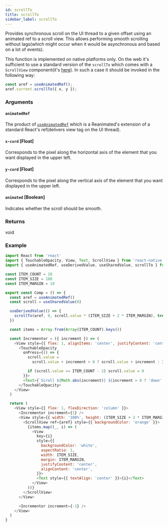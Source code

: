 ```yaml
---
id: scrollTo
title: scrollTo
sidebar_label: scrollTo
---
```


Provides synchronous scroll on the UI thread to a given offset using an animated ref to a scroll view. This allows performing smooth scrolling without lags(which might occur when it would be asynchronous and based on a lot of events).

This function is implemented on native platforms only. On the web it's sufficient to use a standard version of the `scrollTo` which comes with a `ScrollView` component(it's [here](https://github.com/facebook/react-native/blob/aebccd3f923c920bd85fb9e5fbdd2a8a75d3ad3d/Libraries/Components/ScrollView/ScrollView.js#L834)). In such a case it should be invoked in the following way:

```javascript
const aref = useAnimatedRef();
aref.current.scrollTo({ x, y });
```

### Arguments

#### `animatedRef`

The product of [`useAnimatedRef`](../hooks/useAnimatedRef) which is a Reanimated's extension of a standard React's ref(delivers view tag on the UI thread).

#### `x-cord` [Float]

Corresponds to the pixel along the horizontal axis of the element that you want displayed in the upper left.

#### `y-cord` [Float]

Corresponds to the pixel along the vertical axis of the element that you want displayed in the upper left.

#### `animated` [Boolean]

Indicates whether the scroll should be smooth.

### Returns

void

### Example

```js
import React from 'react'
import { TouchableOpacity, View, Text, ScrollView } from 'react-native'
import { useAnimatedRef, useDerivedValue, useSharedValue, scrollTo } from 'react-native-reanimated'

const ITEM_COUNT = 10
const ITEM_SIZE = 100
const ITEM_MARGIN = 10

export const Comp = () => {
  const aref = useAnimatedRef()
  const scroll = useSharedValue(0)

  useDerivedValue(() => {
    scrollTo(aref, 0, scroll.value * (ITEM_SIZE + 2 * ITEM_MARGIN), true)
  })

  const items = Array.from(Array(ITEM_COUNT).keys())

  const Incrementor = ({ increment }) => (
    <View style={{ flex: 1, alignItems: 'center', justifyContent: 'center' }}>
      <TouchableOpacity
        onPress={() => {
          scroll.value =
            scroll.value + increment > 0 ? scroll.value + increment : ITEM_COUNT - 1 + increment

          if (scroll.value >= ITEM_COUNT - 2) scroll.value = 0
        }}>
        <Text>{`Scroll ${Math.abs(increment)} ${increment > 0 ? 'down' : 'up'}`}</Text>
      </TouchableOpacity>
    </View>
  )

  return (
    <View style={{ flex: 1, flexDirection: 'column' }}>
      <Incrementor increment={1} />
      <View style={{ width: '100%', height: (ITEM_SIZE + 2 * ITEM_MARGIN) * 2 }}>
        <ScrollView ref={aref} style={{ backgroundColor: 'orange' }}>
          {items.map((_, i) => (
            <View
              key={i}
              style={{
                backgroundColor: 'white',
                aspectRatio: 1,
                width: ITEM_SIZE,
                margin: ITEM_MARGIN,
                justifyContent: 'center',
                alignContent: 'center',
              }}>
              <Text style={{ textAlign: 'center' }}>{i}</Text>
            </View>
          ))}
        </ScrollView>
      </View>

      <Incrementor increment={-1} />
    </View>
  )
}
```
